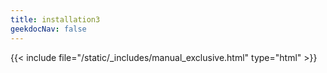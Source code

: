 ```yaml
---
title: installation3
geekdocNav: false
---
```

{{< include file="/static/_includes/manual_exclusive.html" type="html" >}}